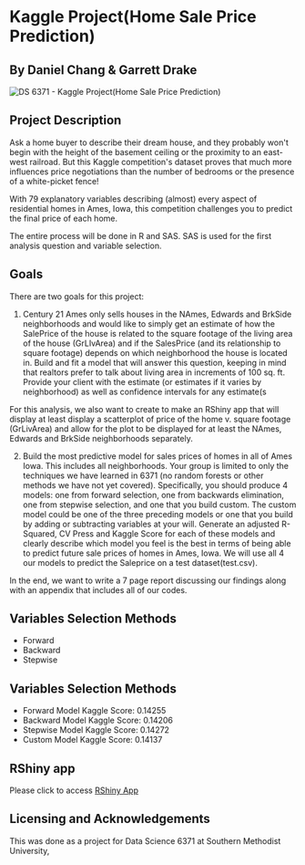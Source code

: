 # Kaggle Project(Home Sale Price Prediction)
## By Daniel Chang & Garrett Drake
![DS 6371 - Kaggle Project(Home Sale Price Prediction)](https://user-images.githubusercontent.com/92649864/206943028-d76ff8e4-3774-4e0c-9e77-ea5e87522a9a.jpg)

## Project Description
Ask a home buyer to describe their dream house, and they probably won't begin with the height of the basement ceiling or the proximity to an east-west railroad. But this Kaggle competition's dataset proves that much more influences price negotiations than the number of bedrooms or the presence of a white-picket fence!

With 79 explanatory variables describing (almost) every aspect of residential homes in Ames, Iowa, this competition challenges you to predict the final price of each home.

The entire process will be done in R and SAS. SAS is used for the first analysis question and variable selection.

## Goals
There are two goals for this project:
1. Century 21 Ames only sells houses in the NAmes, Edwards and BrkSide neighborhoods and would like to simply get an estimate of how the SalePrice of the house is related to the square footage of the living area of the house (GrLIvArea) and if the SalesPrice (and its relationship to square footage) depends on which neighborhood the house is located in. Build and fit a model that will answer this question, keeping in mind that realtors prefer to talk about living area in increments of 100 sq. ft. Provide your client with the estimate (or estimates if it varies by neighborhood) as well as confidence intervals for any estimate(s

For this analysis, we also want to create to make an RShiny app that will display at least display a scatterplot of price of the home v. square footage (GrLivArea) and allow for the plot to be displayed for at least the NAmes, Edwards and BrkSide neighborhoods separately.

2. Build the most predictive model for sales prices of homes in all of Ames Iowa.  This includes all neighborhoods. Your group is limited to only the techniques we have learned in 6371 (no random forests or other methods we have not yet covered).  Specifically, you should produce 4 models: one from forward selection, one from backwards elimination, one from stepwise selection, and one that you build custom.  The custom model could be one of the three preceding models or one that you build by adding or subtracting variables at your will.  Generate an adjusted R-Squared, CV Press and Kaggle Score for each of these models and clearly describe which model you feel is the best in terms of being able to predict future sale prices of homes in Ames, Iowa. We will use all 4 our models to predict the Saleprice on a test dataset(test.csv).

In the end, we want to write a 7 page report discussing our findings along with an appendix that includes all of our codes.

## Variables Selection Methods
- Forward
- Backward
- Stepwise

## Variables Selection Methods
- Forward Model Kaggle Score: 0.14255
- Backward Model Kaggle Score: 0.14206
- Stepwise Model Kaggle Score: 0.14272
- Custom Model Kaggle Score: 0.14137

## RShiny app
Please click to access [RShiny App](https://x0s00e-danny-chang.shinyapps.io/Home_Price_Shiny/?_ga=2.124718090.1268003529.1670802137-241624307.1669589829)

## Licensing and Acknowledgements
This was done as a project for Data Science 6371 at Southern Methodist University,
